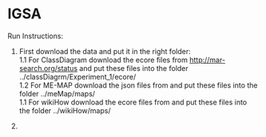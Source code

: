 # IGSA

Run Instructions:
1. First download the data and put it in the right folder: <br/>
  1.1 For ClassDiagram download the ecore files from http://mar-search.org/status and put these files into the folder ../classDiagrm/Experiment_1/ecore/<br/>
  1.2 For ME-MAP download the json files from and put these files into the folder ../meMap/maps/<br/>
  1.1 For wikiHow download the ecore files from and put these files into the folder ../wikiHow/maps/
 
 2.
